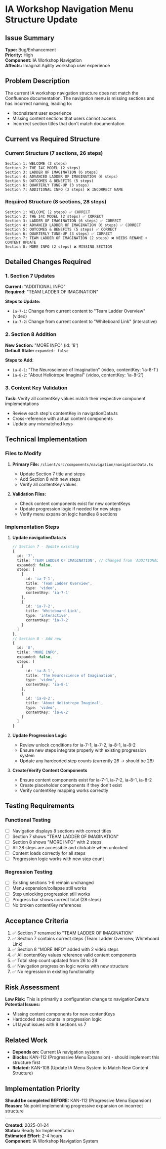 # IA Workshop Navigation Menu Structure Update

## Issue Summary
**Type:** Bug/Enhancement  
**Priority:** High  
**Component:** IA Workshop Navigation  
**Affects:** Imaginal Agility workshop user experience

## Problem Description
The current IA workshop navigation structure does not match the Confluence documentation. The navigation menu is missing sections and has incorrect naming, leading to:
- Inconsistent user experience 
- Missing content sections that users cannot access
- Incorrect section titles that don't match documentation

## Current vs Required Structure

### Current Structure (7 sections, 26 steps)
```
Section 1: WELCOME (2 steps)
Section 2: THE I4C MODEL (2 steps) 
Section 3: LADDER OF IMAGINATION (6 steps)
Section 4: ADVANCED LADDER OF IMAGINATION (6 steps)
Section 5: OUTCOMES & BENEFITS (5 steps)
Section 6: QUARTERLY TUNE-UP (3 steps)
Section 7: ADDITIONAL INFO (2 steps) ❌ INCORRECT NAME
```

### Required Structure (8 sections, 28 steps)
```
Section 1: WELCOME (2 steps) ✅ CORRECT
Section 2: THE I4C MODEL (2 steps) ✅ CORRECT
Section 3: LADDER OF IMAGINATION (6 steps) ✅ CORRECT
Section 4: ADVANCED LADDER OF IMAGINATION (6 steps) ✅ CORRECT
Section 5: OUTCOMES & BENEFITS (5 steps) ✅ CORRECT
Section 6: QUARTERLY TUNE-UP (3 steps) ✅ CORRECT
Section 7: TEAM LADDER OF IMAGINATION (2 steps) ❌ NEEDS RENAME + CONTENT UPDATE
Section 8: MORE INFO (2 steps) ❌ MISSING SECTION
```

## Detailed Changes Required

### 1. Section 7 Updates
**Current:** "ADDITIONAL INFO"  
**Required:** "TEAM LADDER OF IMAGINATION"

**Steps to Update:**
- `ia-7-1`: Change from current content to "Team Ladder Overview" (video)
- `ia-7-2`: Change from current content to "Whiteboard Link" (interactive)

### 2. Section 8 Addition
**New Section:** "MORE INFO" (id: '8')  
**Default State:** `expanded: false`

**Steps to Add:**
- `ia-8-1`: "The Neuroscience of Imagination" (video, contentKey: 'ia-8-1')
- `ia-8-2`: "About Heliotrope Imaginal" (video, contentKey: 'ia-8-2')

### 3. Content Key Validation
**Task:** Verify all contentKey values match their respective component implementations
- Review each step's contentKey in navigationData.ts
- Cross-reference with actual content components
- Update any mismatched keys

## Technical Implementation

### Files to Modify
1. **Primary File:** `/client/src/components/navigation/navigationData.ts`
   - Update Section 7 title and steps
   - Add Section 8 with new steps
   - Verify all contentKey values

2. **Validation Files:**
   - Check content components exist for new contentKeys
   - Update progression logic if needed for new steps
   - Verify menu expansion logic handles 8 sections

### Implementation Steps
1. **Update navigationData.ts**
   ```typescript
   // Section 7 - Update existing
   {
     id: '7',
     title: 'TEAM LADDER OF IMAGINATION', // Changed from 'ADDITIONAL INFO'
     expanded: false,
     steps: [
       { 
         id: 'ia-7-1', 
         title: 'Team Ladder Overview', 
         type: 'video',
         contentKey: 'ia-7-1'
       },
       { 
         id: 'ia-7-2', 
         title: 'Whiteboard Link', 
         type: 'interactive',
         contentKey: 'ia-7-2'
       }
     ]
   },
   // Section 8 - Add new
   {
     id: '8',
     title: 'MORE INFO',
     expanded: false,
     steps: [
       { 
         id: 'ia-8-1', 
         title: 'The Neuroscience of Imagination', 
         type: 'video',
         contentKey: 'ia-8-1'
       },
       { 
         id: 'ia-8-2', 
         title: 'About Heliotrope Imaginal', 
         type: 'video',
         contentKey: 'ia-8-2'
       }
     ]
   }
   ```

2. **Update Progression Logic**
   - Review unlock conditions for ia-7-1, ia-7-2, ia-8-1, ia-8-2
   - Ensure new steps integrate properly with existing progression system
   - Update any hardcoded step counts (currently 26 → should be 28)

3. **Create/Verify Content Components**
   - Ensure content components exist for ia-7-1, ia-7-2, ia-8-1, ia-8-2
   - Create placeholder components if they don't exist
   - Verify contentKey mapping works correctly

## Testing Requirements

### Functional Testing
- [ ] Navigation displays 8 sections with correct titles
- [ ] Section 7 shows "TEAM LADDER OF IMAGINATION" 
- [ ] Section 8 shows "MORE INFO" with 2 steps
- [ ] All 28 steps are accessible and clickable when unlocked
- [ ] Content loads correctly for all steps
- [ ] Progression logic works with new step count

### Regression Testing  
- [ ] Existing sections 1-6 remain unchanged
- [ ] Menu expansion/collapse still works
- [ ] Step unlocking progression still works
- [ ] Progress bar shows correct total (28 steps)
- [ ] No broken contentKey references

## Acceptance Criteria
1. ✅ Section 7 renamed to "TEAM LADDER OF IMAGINATION"
2. ✅ Section 7 contains correct steps (Team Ladder Overview, Whiteboard Link)
3. ✅ Section 8 "MORE INFO" added with 2 video steps
4. ✅ All contentKey values reference valid content components
5. ✅ Total step count updated from 26 to 28
6. ✅ Navigation progression logic works with new structure
7. ✅ No regression in existing functionality

## Risk Assessment
**Low Risk:** This is primarily a configuration change to navigationData.ts
**Potential Issues:**
- Missing content components for new contentKeys
- Hardcoded step counts in progression logic
- UI layout issues with 8 sections vs 7

## Related Work
- **Depends on:** Current IA navigation system
- **Blocks:** KAN-112 (Progressive Menu Expansion) - should implement this structure first
- **Related:** KAN-108 (Update IA Menu System to Match New Content Structure)

## Implementation Priority
**Should be completed BEFORE:** KAN-112 (Progressive Menu Expansion)  
**Reason:** No point implementing progressive expansion on incorrect structure

---

**Created:** 2025-01-24  
**Status:** Ready for Implementation  
**Estimated Effort:** 2-4 hours  
**Component:** IA Workshop Navigation System